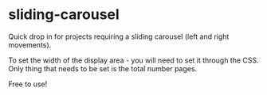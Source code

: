 sliding-carousel
================

Quick drop in for projects requiring a sliding carousel (left and right movements).

To set the width of the display area - you will need to set it through the CSS. Only thing that needs to be set is the total number pages.

Free to use! 